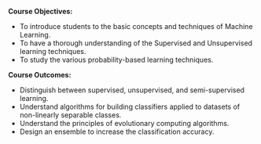 
**Course Objectives:**
- To introduce students to the basic concepts and techniques of Machine Learning.
- To have a thorough understanding of the Supervised and Unsupervised learning techniques.
- To study the various probability-based learning techniques.

**Course Outcomes:**
- Distinguish between supervised, unsupervised, and semi-supervised learning.
- Understand algorithms for building classifiers applied to datasets of non-linearly separable classes.
- Understand the principles of evolutionary computing algorithms.
- Design an ensemble to increase the classification accuracy.
